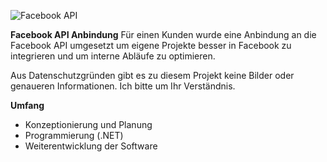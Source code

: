 ![Facebook API](/img/work/facebookapi/thumb.jpg)

**Facebook API Anbindung**
Für einen Kunden wurde eine Anbindung an die Facebook API umgesetzt um eigene Projekte besser in Facebook zu integrieren und um interne Abläufe zu optimieren. 

Aus Datenschutzgründen gibt es zu diesem Projekt keine Bilder oder genaueren Informationen. Ich bitte um Ihr Verständnis.

**Umfang**

- Konzeptionierung und Planung
- Programmierung (.NET)
- Weiterentwicklung der Software